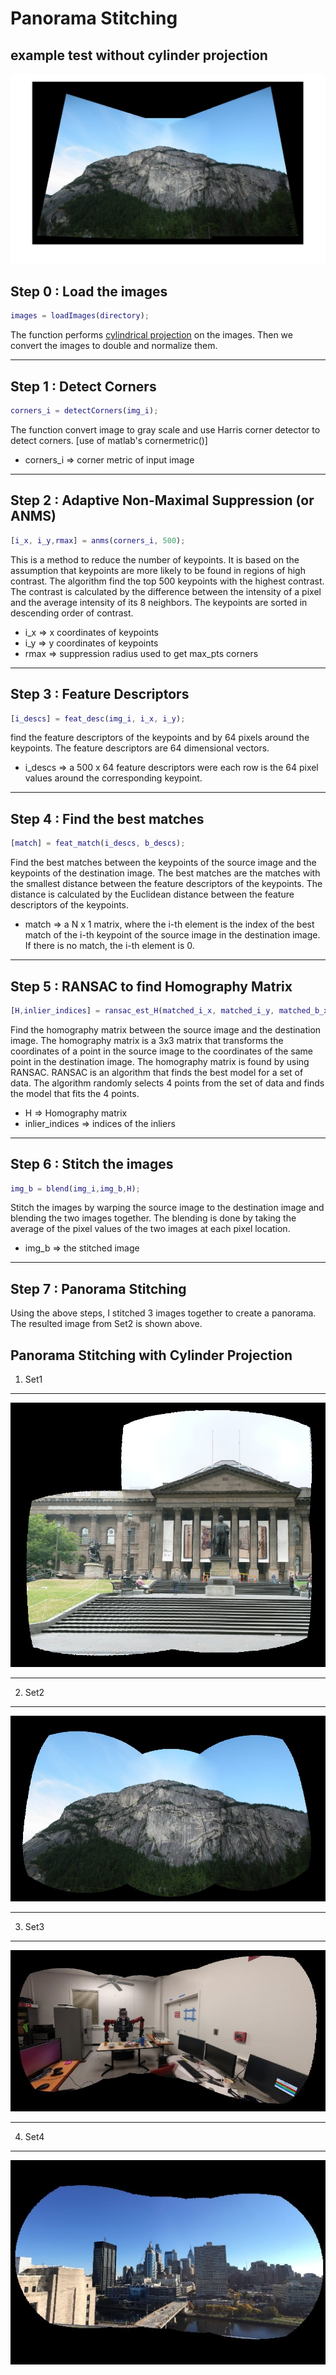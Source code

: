 # Panorama Stitching 
## example test without cylinder projection
![Paranoma Stitching](https://github.com/Jefflai0315/Paranoma_stitching/blob/main/Images/result.jpg)

## Step 0 : Load the images
``` matlab 
images = loadImages(directory);
``` 
The function performs [cylindrical projection](https://www.mathworks.com/matlabcentral/fileexchange/96962-image-to-cylindrical-and-spherical-projection-warping) on the images. Then we convert the images to double and normalize them.

___
## Step 1 : Detect Corners
``` matlab
corners_i = detectCorners(img_i);
```
The function convert image to gray scale and use Harris corner detector to detect corners. [use of matlab's cornermetric()]

- corners_i => corner metric of input image

___
## Step 2 : Adaptive Non-Maximal Suppression (or ANMS)
``` matlab
[i_x, i_y,rmax] = anms(corners_i, 500);
```
This is a method to reduce the number of keypoints. It is based on the assumption that keypoints are more likely to be found in regions of high contrast. The algorithm find the top 500 keypoints with the highest contrast. The contrast is calculated by the difference between the intensity of a pixel and the average intensity of its 8 neighbors. The keypoints are sorted in descending order of contrast. 

- i_x => x coordinates of keypoints
- i_y => y coordinates of keypoints
- rmax => suppression radius used to get max_pts corners 

___
## Step 3 : Feature Descriptors
``` matlab
[i_descs] = feat_desc(img_i, i_x, i_y);
```
find the feature descriptors of the keypoints and by 64 pixels around the keypoints. The feature descriptors are 64 dimensional vectors.

- i_descs => a 500 x 64 feature descriptors were each row is the 64 pixel values around the corresponding keypoint.

___
## Step 4 : Find the best matches
``` matlab
[match] = feat_match(i_descs, b_descs); 
```
Find the best matches between the keypoints of the source image and the keypoints of the destination image. The best matches are the matches with the smallest distance between the feature descriptors of the keypoints. The distance is calculated by the Euclidean distance between the feature descriptors of the keypoints.

- match => a N x 1 matrix, where the i-th element is the index of the best match of the i-th keypoint of the source image in the destination image. If there is no match, the i-th element is 0.

___
## Step 5 : RANSAC to find Homography Matrix
``` matlab
[H,inlier_indices] = ransac_est_H(matched_i_x, matched_i_y, matched_b_x, matched_b_y,0.1);
```
Find the homography matrix between the source image and the destination image. The homography matrix is a 3x3 matrix that transforms the coordinates of a point in the source image to the coordinates of the same point in the destination image. The homography matrix is found by using RANSAC. RANSAC is an algorithm that finds the best model for a set of data. The algorithm randomly selects 4 points from the set of data and finds the model that fits the 4 points. 

- H => Homography matrix
- inlier_indices => indices of the inliers

___
## Step 6 : Stitch the images
``` matlab
img_b = blend(img_i,img_b,H);
```
Stitch the images by warping the source image to the destination image and blending the two images together. The blending is done by taking the average of the pixel values of the two images at each pixel location.

- img_b => the stitched image

___
## Step 7 : Panorama Stitching
Using the above steps, I stitched 3 images together to create a panorama. The resulted image from Set2 is shown above.

## Panorama Stitching with Cylinder Projection

1. Set1
___
![](https://github.com/Jefflai0315/Paranoma_stitching/blob/main/Images/set1.jpg)
___
2. Set2
___
![](https://github.com/Jefflai0315/Paranoma_stitching/blob/main/Images/set2.jpg)
___
3. Set3
___
![](https://github.com/Jefflai0315/Paranoma_stitching/blob/main/Images/set3.jpg)
___
4. Set4
___
![](https://github.com/Jefflai0315/Paranoma_stitching/blob/main/Images/set4.jpg)
